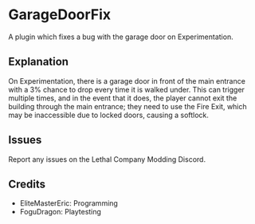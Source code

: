 # GarageDoorFix

A plugin which fixes a bug with the garage door on Experimentation.

## Explanation

On Experimentation, there is a garage door in front of the main entrance with a 3% chance to drop every time it is walked under. This can trigger multiple times, and in the event that it does, the player cannot exit the building through the main entrance; they need to use the Fire Exit, which may be inaccessible due to locked doors, causing a softlock.

## Issues
Report any issues on the Lethal Company Modding Discord.

## Credits
- EliteMasterEric: Programming
- FoguDragon: Playtesting
